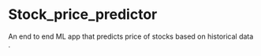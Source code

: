 # Stock_price_predictor
An end to end ML app that predicts price of stocks based on historical data .
